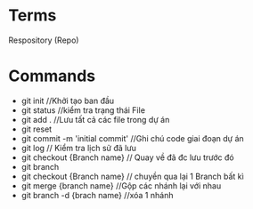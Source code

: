 # Terms

Respository (Repo)

# Commands

- git init //Khởi tạo ban đầu
- git status //kiểm tra trạng thái File
- git add . //Lưu tất cả các file trong dự án
- git reset
- git commit -m 'initial commit' //Ghi chú code giai đoạn dự án
- git log // Kiểm tra lịch sử đã lưu
- git checkout {Branch name} // Quay về đã đc lưu trước đó
- git branch
- git checkout {Branch name} // chuyền qua lại 1 Branch bất kì
- git merge {branch name} //Gộp các nhánh lại với nhau
- git branch -d {brach name} //xóa 1 nhánh